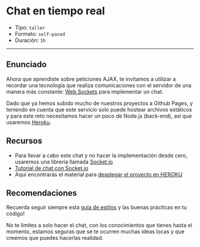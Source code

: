 # Chat en tiempo real

- Tipo: `taller`
- Formato: `self-paced`
- Duración: `1h`

***

## Enunciado

Ahora que aprendiste sobre peticiones AJAX, te invitamos a utilizar a recordar
una tecnología que realiza comunicaciones con el servidor de una manera más
constante: [Web Sockets](https://developer.mozilla.org/es/docs/WebSockets-840092-dup/Writing_WebSocket_client_applications)
para implementar un chat.

Dado que ya hemos subido mucho de nuestros proyectos a Github Pages, y teniendo
en cuenta que este servicio solo puede hostear archivos estáticos y para este
reto necesitamos hacer un poco de Node.js (back-end), así que usaremos [Heroku](https://www.heroku.com/).

## Recursos

- Para llevar a cabo este chat y no hacer la implementación desde cero, usaremos
  una librería llamada [Socket.io](https://socket.io/)
- [Tutorial de chat con Socket.io](https://socket.io/get-started/chat/)
- Aqui encontrarás el material para [desplegar el proyecto en HEROKU](https://medium.com/laboratoria-how-to/heroku-con-haikus-dab32b5c428d)

## Recomendaciones

Recuerda seguir siempre esta [guía de estilos](https://github.com/Laboratoria/js-style-guide/)
y las buenas prácticas en tu código!

No te limites a solo hacer el chat, con los conocimientos que tienes hasta el
momento, estamos seguras que se te ocurren muchas ideas locas y que creemos que
puedes hacerlas realidad.
